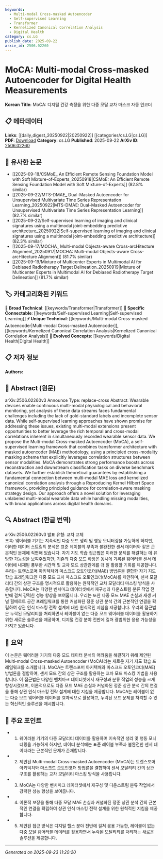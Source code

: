 ```yaml
---
keywords:
  - Multi-modal Cross-masked Autoencoder
  - Self-supervised Learning
  - Transformer
  - Kernelized Canonical Correlation Analysis
  - Digital Health
category: cs.LG
publish_date: 2025-09-22
arxiv_id: 2506.02260
---
```


<!-- KEYWORD_LINKING_METADATA:
{
  "processed_timestamp": "2025-09-23T11:20:20.269851",
  "vocabulary_version": "1.0",
  "selected_keywords": [
    "Multi-modal Cross-masked Autoencoder",
    "Self-supervised Learning",
    "Transformer",
    "Kernelized Canonical Correlation Analysis",
    "Digital Health"
  ],
  "rejected_keywords": [],
  "similarity_scores": {
    "Multi-modal Cross-masked Autoencoder": 0.8,
    "Self-supervised Learning": 0.78,
    "Transformer": 0.75,
    "Kernelized Canonical Correlation Analysis": 0.72,
    "Digital Health": 0.7
  },
  "extraction_method": "AI_prompt_based",
  "budget_applied": true,
  "candidates_json": {
    "candidates": [
      {
        "surface": "Multi-modal Cross-masked Autoencoder",
        "canonical": "Multi-modal Cross-masked Autoencoder",
        "aliases": [
          "MoCA"
        ],
        "category": "unique_technical",
        "rationale": "Represents a novel framework specifically designed for leveraging multi-modal data in digital health, enhancing connectivity with unique methodologies.",
        "novelty_score": 0.85,
        "connectivity_score": 0.65,
        "specificity_score": 0.9,
        "link_intent_score": 0.8
      },
      {
        "surface": "self-supervised learning",
        "canonical": "Self-supervised Learning",
        "aliases": [
          "SSL"
        ],
        "category": "specific_connectable",
        "rationale": "A key approach in the paper that aligns with existing self-supervised learning frameworks, facilitating connections to similar methodologies.",
        "novelty_score": 0.4,
        "connectivity_score": 0.85,
        "specificity_score": 0.7,
        "link_intent_score": 0.78
      },
      {
        "surface": "Transformer architecture",
        "canonical": "Transformer",
        "aliases": [],
        "category": "broad_technical",
        "rationale": "A foundational architecture used in the proposed framework, linking to a broad range of applications in machine learning.",
        "novelty_score": 0.3,
        "connectivity_score": 0.9,
        "specificity_score": 0.6,
        "link_intent_score": 0.75
      },
      {
        "surface": "kernelized canonical correlation analysis",
        "canonical": "Kernelized Canonical Correlation Analysis",
        "aliases": [
          "KCCA"
        ],
        "category": "unique_technical",
        "rationale": "Provides a theoretical foundation for the framework, offering a specific connection to statistical analysis methods.",
        "novelty_score": 0.7,
        "connectivity_score": 0.6,
        "specificity_score": 0.85,
        "link_intent_score": 0.72
      },
      {
        "surface": "digital health",
        "canonical": "Digital Health",
        "aliases": [],
        "category": "evolved_concepts",
        "rationale": "Represents the primary application domain of the study, connecting to a growing field of interdisciplinary research.",
        "novelty_score": 0.5,
        "connectivity_score": 0.75,
        "specificity_score": 0.65,
        "link_intent_score": 0.7
      }
    ],
    "ban_list_suggestions": [
      "method",
      "performance",
      "experiment"
    ]
  },
  "decisions": [
    {
      "candidate_surface": "Multi-modal Cross-masked Autoencoder",
      "resolved_canonical": "Multi-modal Cross-masked Autoencoder",
      "decision": "linked",
      "scores": {
        "novelty": 0.85,
        "connectivity": 0.65,
        "specificity": 0.9,
        "link_intent": 0.8
      }
    },
    {
      "candidate_surface": "self-supervised learning",
      "resolved_canonical": "Self-supervised Learning",
      "decision": "linked",
      "scores": {
        "novelty": 0.4,
        "connectivity": 0.85,
        "specificity": 0.7,
        "link_intent": 0.78
      }
    },
    {
      "candidate_surface": "Transformer architecture",
      "resolved_canonical": "Transformer",
      "decision": "linked",
      "scores": {
        "novelty": 0.3,
        "connectivity": 0.9,
        "specificity": 0.6,
        "link_intent": 0.75
      }
    },
    {
      "candidate_surface": "kernelized canonical correlation analysis",
      "resolved_canonical": "Kernelized Canonical Correlation Analysis",
      "decision": "linked",
      "scores": {
        "novelty": 0.7,
        "connectivity": 0.6,
        "specificity": 0.85,
        "link_intent": 0.72
      }
    },
    {
      "candidate_surface": "digital health",
      "resolved_canonical": "Digital Health",
      "decision": "linked",
      "scores": {
        "novelty": 0.5,
        "connectivity": 0.75,
        "specificity": 0.65,
        "link_intent": 0.7
      }
    }
  ]
}
-->

# MoCA: Multi-modal Cross-masked Autoencoder for Digital Health Measurements

**Korean Title:** MoCA: 디지털 건강 측정을 위한 다중 모달 교차 마스크 자동 인코더

## 📋 메타데이터

**Links**: [[daily_digest_20250922|20250922]] [[categories/cs.LG|cs.LG]]
**PDF**: [Download](https://arxiv.org/pdf/2506.02260.pdf)
**Category**: cs.LG
**Published**: 2025-09-22
**ArXiv ID**: [2506.02260](https://arxiv.org/abs/2506.02260)

## 🔗 유사한 논문
- [[2025-09-18/CSMoE_ An Efficient Remote Sensing Foundation Model with Soft Mixture-of-Experts_20250918|CSMoE: An Efficient Remote Sensing Foundation Model with Soft Mixture-of-Experts]] (82.8% similar)
- [[2025-09-22/MTS-DMAE_ Dual-Masked Autoencoder for Unsupervised Multivariate Time Series Representation Learning_20250922|MTS-DMAE: Dual-Masked Autoencoder for Unsupervised Multivariate Time Series Representation Learning]] (82.7% similar)
- [[2025-09-22/Self-supervised learning of imaging and clinical signatures using a multimodal joint-embedding predictive architecture_20250922|Self-supervised learning of imaging and clinical signatures using a multimodal joint-embedding predictive architecture]] (82.3% similar)
- [[2025-09-17/MOCHA_ Multi-modal Objects-aware Cross-arcHitecture Alignment_20250917|MOCHA: Multi-modal Objects-aware Cross-arcHitecture Alignment]] (81.7% similar)
- [[2025-09-19/Mixture of Multicenter Experts in Multimodal AI for Debiased Radiotherapy Target Delineation_20250919|Mixture of Multicenter Experts in Multimodal AI for Debiased Radiotherapy Target Delineation]] (81.7% similar)

## 🏷️ 카테고리화된 키워드
**🧠 Broad Technical**: [[keywords/Transformer|Transformer]]
**🔗 Specific Connectable**: [[keywords/Self-supervised Learning|Self-supervised Learning]]
**⚡ Unique Technical**: [[keywords/Multi-modal Cross-masked Autoencoder|Multi-modal Cross-masked Autoencoder]], [[keywords/Kernelized Canonical Correlation Analysis|Kernelized Canonical Correlation Analysis]]
**🚀 Evolved Concepts**: [[keywords/Digital Health|Digital Health]]

## 📋 저자 정보

**Authors:** 

## 📄 Abstract (원문)

arXiv:2506.02260v3 Announce Type: replace-cross 
Abstract: Wearable devices enable continuous multi-modal physiological and behavioral monitoring, yet analysis of these data streams faces fundamental challenges including the lack of gold-standard labels and incomplete sensor data. While self-supervised learning approaches have shown promise for addressing these issues, existing multi-modal extensions present opportunities to better leverage the rich temporal and cross-modal correlations inherent in simultaneously recorded wearable sensor data. We propose the Multi-modal Cross-masked Autoencoder (MoCA), a self-supervised learning framework that combines transformer architecture with masked autoencoder (MAE) methodology, using a principled cross-modality masking scheme that explicitly leverages correlation structures between sensor modalities. MoCA demonstrates strong performance boosts across reconstruction and downstream classification tasks on diverse benchmark datasets. We further establish theoretical guarantees by establishing a fundamental connection between multi-modal MAE loss and kernelized canonical correlation analysis through a Reproducing Kernel Hilbert Space framework, providing principled guidance for correlation-aware masking strategy design. Our approach offers a novel solution for leveraging unlabeled multi-modal wearable data while handling missing modalities, with broad applications across digital health domains.

## 🔍 Abstract (한글 번역)

arXiv:2506.02260v3 발표 유형: 교차 교체  
초록: 웨어러블 기기는 지속적인 다중 모드 생리 및 행동 모니터링을 가능하게 하지만, 이러한 데이터 스트림의 분석은 표준 레이블의 부족과 불완전한 센서 데이터와 같은 근본적인 문제에 직면해 있습니다. 자기 지도 학습 접근법은 이러한 문제를 해결하는 데 유망한 가능성을 보여주었지만, 기존의 다중 모드 확장은 동시에 기록된 웨어러블 센서 데이터에 내재된 풍부한 시간적 및 교차 모드 상관관계를 더 잘 활용할 기회를 제공합니다. 우리는 트랜스포머 아키텍처와 마스크드 오토인코더(MAE) 방법론을 결합한 자기 지도 학습 프레임워크인 다중 모드 교차 마스크드 오토인코더(MoCA)를 제안하며, 센서 모달리티 간의 상관 구조를 명시적으로 활용하는 원칙적인 교차 모달리티 마스킹 방식을 사용합니다. MoCA는 다양한 벤치마크 데이터셋에서 재구성과 다운스트림 분류 작업 전반에 걸쳐 강력한 성능 향상을 보여줍니다. 우리는 또한 다중 모드 MAE 손실과 재생 커널 힐베르트 공간 프레임워크를 통한 커널화된 정준 상관 분석 간의 근본적인 연결을 확립하여 상관 인식 마스킹 전략 설계에 대한 원칙적인 지침을 제공합니다. 우리의 접근법은 누락된 모달리티를 처리하면서 레이블이 없는 다중 모드 웨어러블 데이터를 활용하기 위한 새로운 솔루션을 제공하며, 디지털 건강 분야 전반에 걸쳐 광범위한 응용 가능성을 가지고 있습니다.

## 📝 요약

이 논문은 웨어러블 기기의 다중 모드 데이터 분석의 어려움을 해결하기 위해 제안된 Multi-modal Cross-masked Autoencoder (MoCA)라는 새로운 자기 지도 학습 프레임워크를 소개합니다. MoCA는 트랜스포머 아키텍처와 마스크드 오토인코더(MAE) 방법론을 결합하여, 센서 모드 간의 상관 구조를 활용하는 교차 모드 마스킹 기법을 사용합니다. 이 접근법은 다양한 벤치마크 데이터셋에서 재구성과 분류 작업의 성능을 크게 향상시켰으며, 이론적으로도 다중 모드 MAE 손실과 커널화된 정준 상관 분석 간의 연결을 통해 상관 인식 마스킹 전략 설계에 대한 지침을 제공합니다. MoCA는 레이블이 없는 다중 모드 웨어러블 데이터를 효과적으로 활용하고, 누락된 모드 문제를 처리할 수 있는 혁신적인 솔루션을 제시합니다.

## 🎯 주요 포인트

- 1. 웨어러블 기기의 다중 모달리티 데이터를 활용하여 지속적인 생리 및 행동 모니터링을 가능하게 하지만, 데이터 분석에는 표준 레이블 부족과 불완전한 센서 데이터라는 근본적인 문제가 존재합니다.
- 2. 제안된 Multi-modal Cross-masked Autoencoder (MoCA)는 트랜스포머 아키텍처와 마스크드 오토인코더 방법론을 결합하여 센서 모달리티 간의 상관 구조를 활용하는 교차 모달리티 마스킹 방식을 사용합니다.
- 3. MoCA는 다양한 벤치마크 데이터셋에서 재구성 및 다운스트림 분류 작업에서 강력한 성능 향상을 보여줍니다.
- 4. 이론적 보장을 통해 다중 모달 MAE 손실과 커널화된 정준 상관 분석 간의 근본적인 연결을 확립하여 상관 인식 마스킹 전략 설계를 위한 원칙적인 지침을 제공합니다.
- 5. 제안된 접근 방식은 디지털 헬스 분야 전반에 걸쳐 응용 가능한, 레이블이 없는 다중 모달 웨어러블 데이터를 활용하면서 누락된 모달리티를 처리하는 새로운 솔루션을 제공합니다.


---

*Generated on 2025-09-23 11:20:20*